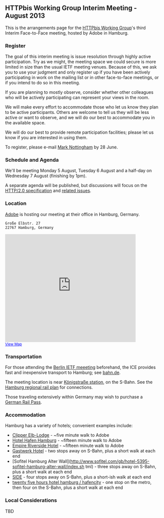 
## HTTPbis Working Group Interim Meeting - August 2013

This is the arrangements page for the [HTTPbis Working
Group](http://trac.tools.ietf.org/wg/httpbis/trac/wiki)'s third Interim
Face-to-Face meeting, hosted by Adobe in Hamburg.

### Register

The goal of this interim meeting is issue resolution through highly active
participation. Try as we might, the meeting space we could secure is more
limited in size than the usual IETF meeting venues. Because of this, we ask you
to use your judgment and only register up if you have been actively
participating in work on the mailing list or in other face-to-face meetings, or
if you intend to do so in this meeting.

If you are planning to mostly observe, consider whether other colleagues who
will be actively participating can represent your views in the room.

We will make every effort to accommodate those who let us know they plan to be
active participants. Others are welcome to tell us they will be less active or
want to observe, and we will do our best to accommodate you in the available
space.

We will do our best to provide remote participation facilities; please let us
know if you are interested in using them.

To register, please e-mail [Mark Nottingham](mailto:mnot@mnot.net) by 28 June.

### Schedule and Agenda

We'll be meeting Monday 5 August, Tuesday 6 August and a half-day on Wednesday
7 August (finishing by 1pm).

A separate agenda will be published, but discussions will focus on the
[HTTP/2.0 specification](http://http2.github.io/http2-spec/) and [related
issues](https://github.com/http2/http2-spec/issues).

### Location

[Adobe](https://www.facebook.com/AdobeHamburg) is hosting our meeting
at their office in Hamburg, Germany.

    Große Elbstr. 27
    22767 Hamburg, Germany

<iframe width="425" height="350" frameborder="0" scrolling="no" marginheight="0" marginwidth="0" src="https://maps.google.com/maps?client=safari&amp;q=Gro%C3%9Fe+Elbstr.+2722767+Hamburg,+Germany&amp;oe=UTF-8&amp;ie=UTF8&amp;hq=&amp;hnear=Gro%C3%9Fe+Elbstra%C3%9Fe,+22767+Hamburg,+Germany&amp;t=m&amp;z=14&amp;ll=53.544592,9.938685&amp;output=embed"></iframe><br /><small><a href="https://maps.google.com/maps?client=safari&amp;q=Gro%C3%9Fe+Elbstr.+2722767+Hamburg,+Germany&amp;oe=UTF-8&amp;ie=UTF8&amp;hq=&amp;hnear=Gro%C3%9Fe+Elbstra%C3%9Fe,+22767+Hamburg,+Germany&amp;t=m&amp;z=14&amp;ll=53.544592,9.938685&amp;source=embed" style="color:#0000FF;text-align:left">View Map</a></small>


### Transportation

For those attending the [Berlin IETF meeeting](http://www.ietf.org/meeting/87/index.html) beforehand, the ICE provides fast and inexpensive transport to Hamburg; see [bahn.de](http://reiseauskunft.bahn.de/bin/query.exe/en?revia=yes&existOptimizePrice=1&country=USA&dbkanal_007=L01_S01_D001_KIN0001_qf-bahn_LZ003&ignoreTypeCheck=yes&S=Berlin+Hbf&REQ0JourneyStopsSID=A%3D1%40O%3DBerlin+Hbf%40X%3D13369548%40Y%3D52525589%40U%3D80%40L%3D008011160%40B%3D1%40p%3D1368556572%40&REQ0JourneyStopsS0A=7&Z=Hamburg+Hbf&REQ0JourneyStopsZID=A%3D1%40O%3DHamburg+Hbf%40X%3D10006908%40Y%3D53552732%40U%3D80%40L%3D008002549%40B%3D1%40p%3D1368556572%40&REQ0JourneyStopsZ0A=7&trip-type=single&date=Sa%2C+03.08.13&time=10%3A00&timesel=depart&returnTimesel=depart&optimize=0&travelProfile=-1&adult-number=1&children-number=0&infant-number=0&tariffTravellerType.1=E&tariffTravellerReductionClass.1=0&tariffTravellerAge.1=&qf-trav-bday-1=&tariffTravellerReductionClass.2=0&tariffTravellerReductionClass.3=0&tariffTravellerReductionClass.4=0&tariffTravellerReductionClass.5=0&tariffClass=2&start=1&qf.bahn.button.suchen=).

The meeting location is near [Königstraße
station](http://en.wikipedia.org/wiki/Königstrasse_station), on the S-Bahn. See
the [Hamburg regional rail
plan](http://www.hvv.de/en/timetables-lines-routes/plans-line-route-networks/usar/) for connections.

Those traveling extensively within Germany may wish to purchase a [German Rail Pass](http://www.germanrailpasses.com/).

### Accommodation

Hamburg has a variety of hotels; convenient examples include:

* [Clipper
  Elb-Lodge](http://www.clipper-boardinghouses.de/en/haeuser/hamburg/holzhafen/) - ~five minute walk to Adobe
* [Hotel Hafen Hamburg](http://www.hotel-hafen-hamburg.de/default.aspx?lang=en)  - ~fifteen minute walk to Adobe
* [Empire Riverside Hotel](http://empire-riverside.de/default.aspx?lang=en) -
  ~fifteen minute walk to Adobe
* [Gastwerk Hotel](http://www.gastwerk.com/hotels-hamburg/) - two stops away on
  S-Bahn, plus a short walk at each end
* [Sofitel Hamburg Alter
  Wall](http://www.sofitel.com/gb/hotel-5395-sofitel-hamburg-alter-wall/index.sh
  tml) - three stops away on S-Bahn, plus a short walk at each end
* [SIDE](http://www.side-hamburg.de/en/side-home.html) - four stops away on S-Bahn, plus a short-ish walk at each end
* [twenty five hours hotel hamburg /
  hafencity](http://www.25hours-hotels.com/hafencity/?lang=en) - one stop on
  the metro, then four on the S-Bahn, plus a short walk at each end


### Local Considerations

TBD
